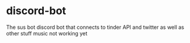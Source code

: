 # discord-bot
The sus bot
discord bot that connects to tinder API and twitter
as well as other stuff music not working yet
